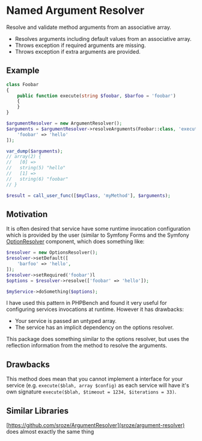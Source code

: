 Named Argument Resolver
=======================

Resolve and validate method arguments from an associative array.

- Resolves arguments including default values from an associative array.
- Throws exception if required arguments are missing.
- Throws exception if extra arguments are provided.

## Example

```php
class Foobar
{
    public function execute(string $foobar, $barfoo = 'foobar')
    {
    }
}

$argumentResolver = new ArgumentResolver();
$arguments = $argumentResolver->resolveArguments(Foobar::class, 'execute', [
    'foobar' => 'hello'
]);

var_dump($arguments);
// array(2) {                       
//   [0] =>                         
//   string(5) "hello"              
//   [1] =>                         
//   string(6) "foobar"             
// }

$result = call_user_func([$myClass, 'myMethod'], $arguments);
```

## Motivation

It is often desired that service have some runtime invocation configuration
which is provided by the user (similar to Symfony Forms and the Symfony
[OptionResolver](https://symfony.com/doc/current/components/options_resolver.html)
component, which does something like:

```php
$resolver = new OptionsResolver();
$resolver->setDefault([
    'barfoo' => 'hello',
]);
$resolver->setRequired('foobar')l
$options = $resolver->resolve(['foobar' => 'hello']);

$myService->doSomething($options);
```

I have used this pattern in PHPBench and found it very useful for configuring
services invocations at runtime. However it has drawbacks:

- Your service is passed an untyped array.
- The service has an implicit dependency on the options resolver.

This package does something similar to the options resolver, but uses the
reflection information from the method to resolve the arguments.

## Drawbacks

This method does mean that you cannot implement a interface for your service
(e.g. `execute($blah, array $config)` as each service will have it's own
signature `execute($blah, $timeout = 1234, $iterations = 33)`.

## Similar Libraries

[https://github.com/sroze/ArgumentResolver](sroze/argument-resolver) does
almost exactly the same thing
